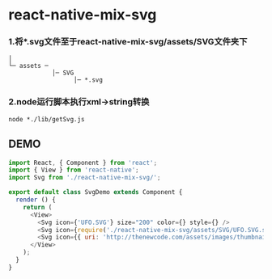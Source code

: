 # react-native-mix-svg

### 1.将*.svg文件至于react-native-mix-svg/assets/SVG文件夹下
```
│
└─ assets ─
            │─ SVG
                  │─ *.svg
```
### 2.node运行脚本执行xml->string转换
```shell
node *./lib/getSvg.js
```

## DEMO
```js
import React, { Component } from 'react';
import { View } from 'react-native';
import Svg from './react-native-mix-svg/';

export default class SvgDemo extends Component {
  render () {
    return (
      <View>
        <Svg icon={'UFO.SVG'} size="200" color={} style={} />
        <Svg icon={require('./react-native-mix-svg/assets/SVG/UFO.SVG.svg')} />
        <Svg icon={{ uri: 'http://thenewcode.com/assets/images/thumbnails/homer-simpson.svg' }} />
      </View>
    );
  }
}
```


